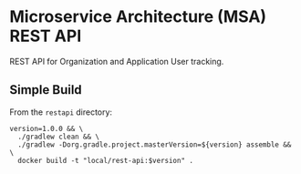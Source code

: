 # Microservice Architecture (MSA) REST API

REST API for Organization and Application User tracking.

## Simple Build

From the `restapi` directory:

```
version=1.0.0 && \
  ./gradlew clean && \
  ./gradlew -Dorg.gradle.project.masterVersion=${version} assemble && \
  docker build -t "local/rest-api:$version" .
```